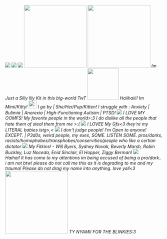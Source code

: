 

![](https://camo.githubusercontent.com/cbbda14f71e57cc6897740c1cb73134cbdfd4afa53978cf0f5a48fec8d208db0/68747470733a2f2f63696e6e692e6e65742f696d616765732f7765622f7374616d702f7374616e702e706e67)
![](https://camo.githubusercontent.com/ec2a87e5f2b1a8e9e33f607a67dd1a6b74f8e0dcc8819e4040cffa53110c7bb1/68747470733a2f2f626973637569742e6372642e636f2f6173736574732f696d616765732f67616c6c65727938352f35396266353633632e6769663f763d63633163366466612e676966) 
![](https://camo.githubusercontent.com/8f2f841aa2b3467065884821a12d64fc5242a043928f3ee7480f98bd6632e1eb/68747470733a2f2f6c61626f7261746f72792e6e656f6369746965732e6f72672f7374616d70732f626c75652f312e676966) 
<img src="https://blinkies.cafe/b/display/0123-glitterpink.gif" style="width:200px;"/>
 <img src="https://blinkies.cafe/b/blinkiesCafe-JU.gif" style="width:200px;"/>
 *Im Just a Silly Illy Kit in this big-world TwT* <img src="https://camo.githubusercontent.com/fa89306406e1fec2c09b49e939da2166168dac1759c226155ff0b7b0fb36dbca/68747470733a2f2f64697669646572732e6372642e636f2f6173736574732f696d616765732f67616c6c65727930342f35623730383436612e706e673f763d30356433336639312e706e67" style="width:100px;"/>
*Haiihaiii! Im Mimi/Kitty!* <img src="https://media.tenor.com/-9sP1rB_lIoAAAAj/blinkies.gif" style="width:25px;"/>
*I go by | She/Her/Pup/Kitten!* 
*I struggle with : Anxiety | Bulimia | Anorexia | High-Functioning Autisim |  PTSD!* ![](https://camo.githubusercontent.com/8724708f77575e91e95650d6660dcb58ad7998b119024bf4b5f246f11c279605/68747470733a2f2f692e706f7374696d672e63632f6e723259595046792f646f6c6c2e676966)
*I LOVE MY OOMFS!* *My favorite people in the world>:3 I do dislike all the people that hate them of steal them from me >:(* ![](https://camo.githubusercontent.com/a1108cb0af6c902ffd365d611196385efadb6a938c858a49a6c0b1082640cc62/68747470733a2f2f66696c65732e636174626f782e6d6f652f6763753666352e676966)
*I LOVEE My Gfs<3 they're my *LITERAL* babies istg>,<* ![](https://camo.githubusercontent.com/f83e2f3f91d71e139ee062fb78547517b19d668a7cf20981e68c18651f1991e4/68747470733a2f2f692e706f7374696d672e63632f70724654464a5a6e2f616e67656c2e676966)
*I don't judge people! I'm Open to anyone! EXCEPT. | P3d0s, weird people, my exes, SOME. LISTEN SOME. pros/darks, racists/homophobes/transphobes/conservities/people who like a certian dictator* ![](https://camo.githubusercontent.com/583931cf93da84fb752a85e94c3a67a4c64c016e1a8cafd60188bc59a25d222a/68747470733a2f2f692e706f7374696d672e63632f70723832344a66322f6a65616c6f75732e676966)
*My Fitkins! - Will Byers, Sydney Novak, Beverly Marsh, Robin Buckley, Luz Noceda, Enid Sinclair, El Hopper, Ziggy Berman!*  ![](https://camo.githubusercontent.com/52e3d44c1c490640a78c7263ea7e37d801cce0a374e233da462dddec21079713/68747470733a2f2f692e6962622e636f2f66597844676331542f77696e67322e676966) \
*Haihai! It has come to my attentions im being accused of being a pro/dark.. i am not btw! please do not call me this as it is degrading to me and my trauma! Please do not drag my name into anything. love yall<3*
<img src="https://blinkies.cafe/b/blinkiesCafe-xR.gif" style="width:200px;"/>
*TY NYAMII FOR THE BLINKIES:3*
